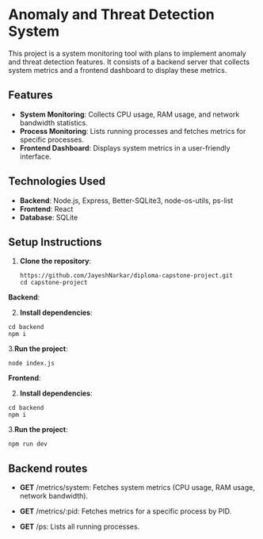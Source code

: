 # Anomaly and Threat Detection System

This project is a system monitoring tool with plans to implement anomaly and threat detection features. It consists of a backend server that collects system metrics and a frontend dashboard to display these metrics.

## Features

- **System Monitoring**: Collects CPU usage, RAM usage, and network bandwidth statistics.
- **Process Monitoring**: Lists running processes and fetches metrics for specific processes.
- **Frontend Dashboard**: Displays system metrics in a user-friendly interface.

## Technologies Used

- **Backend**: Node.js, Express, Better-SQLite3, node-os-utils, ps-list
- **Frontend**: React
- **Database**: SQLite

## Setup Instructions

1. **Clone the repository**:
   ```
   https://github.com/JayeshNarkar/diploma-capstone-project.git
   cd capstone-project
   ```

**Backend**:

2. **Install dependencies**:

```
cd backend
npm i
```

3.**Run the project**:

```
node index.js
```

**Frontend**:

2. **Install dependencies**:

```
cd backend
npm i
```

3.**Run the project**:

```
npm run dev
```

## Backend routes

- **GET** /metrics/system: Fetches system metrics (CPU usage, RAM usage, network bandwidth).

- **GET** /metrics/:pid: Fetches metrics for a specific process by PID.

- **GET** /ps: Lists all running processes.
